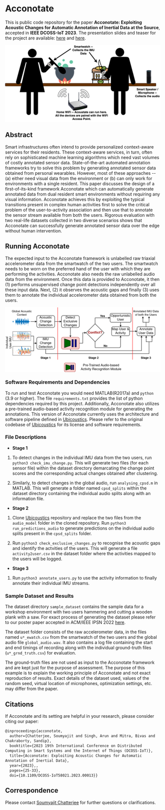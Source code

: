 # Acconotate

This is public code repository for the paper **Acconotate: Exploiting Acoustic Changes for Automatic Annotation of Inertial Data at the Source**, accepted in **IEEE DCOSS-IoT 2023**. The presentation slides and teaser for the project are available: [here](https://docs.google.com/presentation/d/1UUBJHT5jJccThNckkkOYgTZKo4d11a3WikLp2Y09kzk/edit?usp=sharing) and [here](https://youtu.be/XAEgkozGecA).

<p align="center">
	<img src="assets/premise.png" width="600" align="center">
</p>

## Abstract

Smart infrastructures often intend to provide personalized context-aware services for their residents. These context-aware services, in turn, often rely on sophisticated machine learning algorithms which need vast volumes of costly annotated sensor data. State-of-the-art automated annotation frameworks try to solve this problem by generating annotated sensor data obtained from personal wearables. However, most of these approaches -- (a) either need visual data from the environment or (b) can only work for environments with a single resident. This paper discusses the design of a first-of-its-kind framework Acconotate which can automatically generate annotated data from dual resident smart environments without requiring any visual information. Acconotate achieves this by exploiting the typical transitions present in complex human activities first to solve the critical problem of the user-to-activity association and then use that to annotate the sensor stream available from both the users. Rigorous evaluation with two real-life datasets collected in two diverse scenarios shows that Acconotate can successfully generate annotated sensor data over the edge without human intervention.

## Running Acconotate

The expected input to the Acconotate framework is unlabelled raw triaxial accelerometer data from the smartwatch of the two users. The smartwatch needs to be worn on the preferred hand of the user with which they are performing the activities. Acconotate also needs the raw unlabelled audio data from the environment. Once this data is provided to Acconotate, it then (1) performs unsupervised change point detections independently over all these input data. Next, (2) it observes the acoustic gaps and finally (3) uses them to annotate the individual accelerometer data obtained from both the users. 

<p align="center">
	<img src="assets/multi_annotator.png" width="600" align="center">
</p>


### Software Requirements and Dependencies

To run and test Acconotate you would need MATLAB(R2017a) and `python` (3.9 or higher). The file `requirements.txt` provides the list of python dependencies required by this project. Additionally, Acconotate also utilizes a pre-trained audio-based activity recognition module for generating the annotations. This version of Acconotate currently uses the architecture and software pipeline defined in [Ubicoustics](https://github.com/FIGLAB/ubicoustics). Please refer to the original codebase of [Ubicoustics](https://github.com/FIGLAB/ubicoustics) for its license and software requirements.

### File Descriptions

- **Stage 1**

1. To detect changes in the individual IMU data from the two users, run `python3 check_imu_change.py`. This will generate two files (for each sensor file) within the dataset directory demarcating the change point scores and the corresponding actual changes obtained after clustering.

2. Similarly, to detect changes in the global audio, run `analysing_cpsd.m` in MATLAB. This will generate a folder named `cpsd_splits` within the dataset directory containing the individual audio splits along with an information file.

- **Stage 2**

1. Clone [Ubicoustics](https://github.com/FIGLAB/ubicoustics) repository and replace the two files from the `audio_model` folder in the cloned repository. Run `python3 run_predictions_audio` to generate predictions on the individual audio splits present in the `cpsd_splits` folder.

2. Run `python3 check_exclusive_changes.py` to recognise the acoustic gaps and identify the actvities of the users. This will generate a file `activity2user.csv` in the dataset folder where the activities mapped to the users will be logged. 

- **Stage 3**

1. Run `python3 annotate_users.py` to use the activity information to finally annotate their individual IMU streams.

### Sample Dataset and Results

The dataset directory `sample_dataset` contains the sample data for a workshop environment with two users hammering and cutting a wooden plank with a saw. For exact process of generating the dataset please refer to our poster paper accepted in ACM/IEEE IPSN 2022 [here](https://github.com/stilllearningsoumya/data_augmentation_strategy).

The dataset folder consists of the raw accelerometer data, in the files named `u*_ewatch.csv` from the smartwatch of the two users and the global audio file `global_audio.wav`. It also contains a log file containing the start and end timings of recording along with the individual ground-truth files (`u*_grnd_truth.csv`) for evaluation. 

The ground-truth files are not used as input to the Acconotate framework and are kept just for the purpose of assessment. The purpose of this example is to explain the working principle of Acconotate and not exact reproduction of results. Exact details of the dataset used, values of the random seed, virtual location of microphones, optimization settings, etc. may differ from the paper.

## Citations

If Acconotate and its setting are helpful in your research, please consider citing our paper:

```
@inproceedings{acconotate,
  author={Chatterjee, Soumyajit and Singh, Arun and Mitra, Bivas and Chakraborty, Sandip},
  booktitle={2023 19th International Conference on Distributed Computing in Smart Systems and the Internet of Things (DCOSS-IoT)}, 
  title={Acconotate: Exploiting Acoustic Changes for Automatic Annotation of Inertial Data}, 
  year={2023},,
  pages={25-33},
  doi={10.1109/DCOSS-IoT58021.2023.00013}}
```

## Correspondence
Please contact [Soumyajit Chatterjee](mailto:sjituit@gmail.com) for further questions or clarifications.